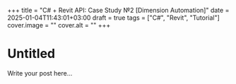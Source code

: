 +++
title = "C# + Revit API: Case Study №2 [Dimension Automation]"
date = 2025-01-04T11:43:01+03:00
draft = true
tags = ["C#", "Revit", "Tutorial"]
cover.image = ""
cover.alt = ""
+++

# Untitled

Write your post here...
